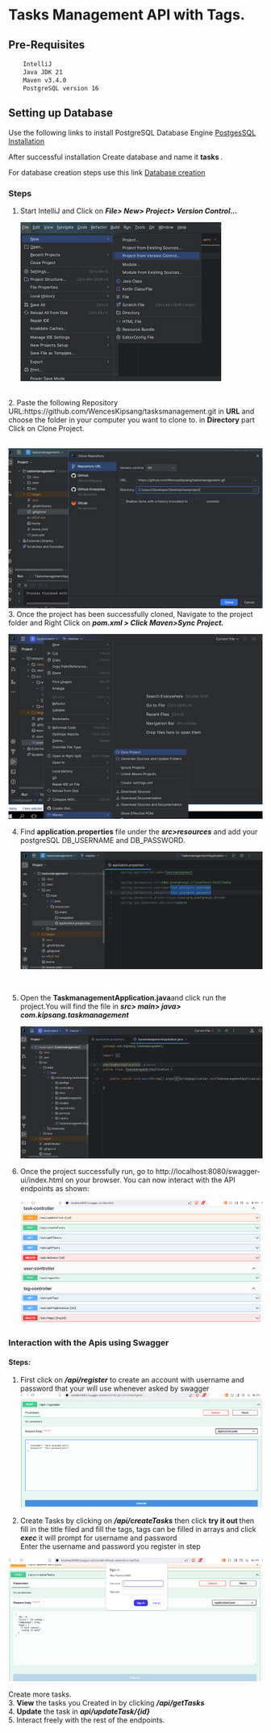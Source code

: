 # Tasks Management API with Tags.

## Pre-Requisites

        IntelliJ
        Java JDK 21
        Maven v3.4.0
        PostgreSQL version 16

## Setting up Database

Use the following links to install PostgreSQL Database Engine [PostgesSQL Installation](https://www.guru99.com/download-install-postgresql.html)

After successful installation Create database and name it <strong>tasks </strong>.

For database creation steps use this link
[Database creation](https://www.tutorialsteacher.com/postgresql/create-database)

### Steps

1. Start IntelliJ and Click on <strong><em>File> New> Project> Version Control...</em></strong>
   <br/>

   ![version contron](/images/selectfile.png)

<br/>
2. Paste the following Repository URL:https://github.com/WencesKipsang/tasksmanagement.git in <strong>URL</strong>
   and choose the folder in your computer you want to clone to. in <strong>Directory</strong> part
   Click on Clone Project.
<br/>
<br/>

![clone](/images/clone.png)
<br/> 3. Once the project has been successfully cloned, Navigate to the project folder and Right Click on <strong><em>pom.xml > Click Maven>Sync Project.</em></strong>
<br/>

![sync project](/images/syncpom.png)
<br/>

4. Find <strong>application.properties</strong> file under the <em><strong>src>resources</strong></em> and add your postgreSQL DB_USERNAME and DB_PASSWORD.
   <br/>

   ![aplication properties](/images/editapplicationpropertise.png)

      <br/>

5. Open the <strong>TaskmanagementApplication.java</strong>and click run the project.You will find the file in <em><strong> src> main> java> com.kipsang.taskmanagement</strong></em>
   <br/>

   ![run](/images/runproject.png)
   <br/>

6. Once the project successfully run, go to http://localhost:8080/swagger-ui/index.html on your browser. You can now interact with the API endpoints as shown:
   <br/>

   ![endpoints](/images/Swaggerui.png)
   <br/>

### Interaction with the Apis using Swagger

#### Steps:

1. First click on <strong><em> /api/register</em></strong> to create an account with username and password that your will use whenever asked by swagger
   ![register user](/images/registeruser.png)

2. Create Tasks by clicking on <strong><em>/api/createTasks</em></strong> then click <strong>try it out </strong> then fill in the title filed and fill the tags, tags can
   be filled in arrays and click <em><strong>exec</em></strong> it will prompt for username and password<br/>
   Enter the username and password you register in step

![create task](/images/createtaskpass.png)

Create more tasks.<br/> 3. <strong>View</strong> the tasks you Created in by clicking <strong><em>/api/getTasks</em></strong> <br/> 4. <strong>Update</strong> the task in <em><strong>api/updateTask/{id}</strong></em><br/> 5. Interact freely with the rest of the endpoints.
